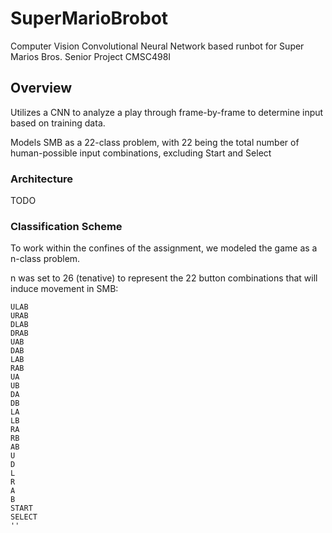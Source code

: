 # SuperMarioBrobot
Computer Vision Convolutional Neural Network based runbot for Super Marios Bros. 
Senior Project CMSC498I

## Overview
Utilizes a CNN to analyze a play through frame-by-frame to determine input based on training data.

Models SMB as a 22-class problem, with 22 being the total number of human-possible input combinations, excluding Start and Select

### Architecture
TODO

### Classification Scheme
To work within the confines of the assignment, we modeled the game as a n-class problem.

n was set to 26 (tenative) to represent the 22 button combinations that will induce movement in SMB:
```
ULAB
URAB
DLAB
DRAB
UAB
DAB
LAB
RAB
UA
UB
DA
DB
LA
LB
RA
RB
AB
U
D
L
R
A
B
START
SELECT
''
```


